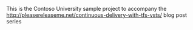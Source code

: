 This is the Contoso University sample project to accompany the http://pleasereleaseme.net/continuous-delivery-with-tfs-vsts/ blog post series
